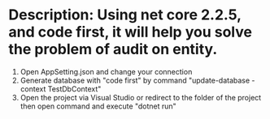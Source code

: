 # Description: Using net core 2.2.5, and code first, it will help you solve the problem of audit on entity.
1. Open AppSetting.json and change your connection
2. Generate database with "code first" by command "update-database -context TestDbContext"
3. Open the project via Visual Studio or redirect to  the folder of the project then open command and execute "dotnet run"
